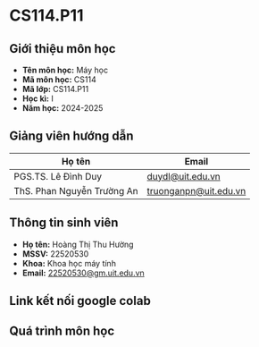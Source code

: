 # CS114.P11
## Giới thiệu môn học 
* **Tên môn học:** Máy học
* **Mã môn học:** CS114
* **Mã lớp:** CS114.P11
* **Học kì:** I
* **Năm học:** 2024-2025
## Giảng viên hướng dẫn
|Họ tên| Email|
|------|------|
|PGS.TS. Lê Đình Duy|duydl@uit.edu.vn|
|ThS. Phan Nguyễn Trường An|truonganpn@uit.edu.vn
## Thông tin sinh viên 
* **Họ tên:** Hoàng Thị Thu Hường
* **MSSV:** 22520530
* **Khoa:** Khoa học máy tính
* **Email:** 22520530@gm.uit.edu.vn

## Link kết nối google colab

## Quá trình môn học



